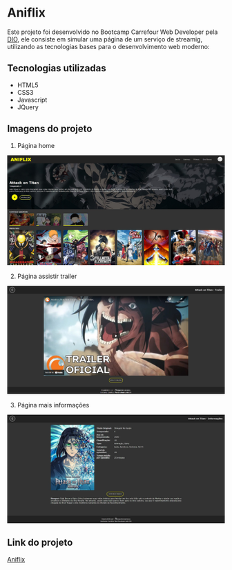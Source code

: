 # **Aniflix**

Este projeto foi desenvolvido no Bootcamp Carrefour Web Developer pela <a href="https://web.dio.me/home" target="_blank">DIO</a>, ele consiste em simular uma página de um serviço de streamig, utilizando as tecnologias bases para o desenvolvimento web moderno:

## Tecnologias utilizadas

- HTML5
- CSS3
- Javascript
- JQuery

## Imagens do projeto

1. Página home

![Home page](/img/readme01.jpg)

2. Página assistir trailer

![Trailer page](/img/readme02.jpg)

3. Página mais informações

![Information page](/img/readme03.jpg)

## Link do projeto

<a href="https://augustocesarsousa.github.io/aniflix/" target="_blank">Aniflix</a>